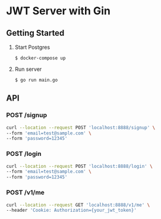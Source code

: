 # JWT Server with Gin
## Getting Started
1. Start Postgres
    ```
    $ docker-compose up
    ```

1. Run server
    ```
    $ go run main.go
    ```

## API
### POST /signup
```sh
curl --location --request POST 'localhost:8888/signup' \
--form 'email=test@sample.com' \
--form 'password=12345'
```

### POST /login
```sh
curl --location --request POST 'localhost:8888/login' \
--form 'email=test@sample.com' \
--form 'password=12345'

```

### POST /v1/me
```sh
curl --location --request GET 'localhost:8888/v1/me' \
--header 'Cookie: Authorization={your_jwt_token}'
```
